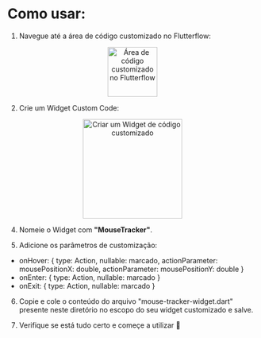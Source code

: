# Como usar:

1. Navegue até a área de código customizado no Flutterflow:
<p align="center">
  <img src="https://github.com/user-attachments/assets/4c53eabb-5aa4-41e9-89ca-4081697d4097" alt="Área de código customizado no Flutterflow" width="100px"/>
</p>

2. Crie um Widget Custom Code:
<p align="center">
  <img src="https://github.com/user-attachments/assets/75d824f2-e90d-4ec4-9059-2e5f0790b5e4" alt="Criar um Widget de código customizado" width="200px"/>
</p>

4. Nomeie o Widget com **"MouseTracker"**.

5. Adicione os parâmetros de customização:

  - onHover: {
    type: Action,
    nullable: marcado,
    actionParameter: mousePositionX: double,
    actionParameter: mousePositionY: double
  }
  - onEnter: {
    type: Action,
    nullable: marcado
  }
  - onExit: {
    type: Action,
    nullable: marcado
  }

6. Copie e cole o conteúdo do arquivo "mouse-tracker-widget.dart" presente neste diretório no escopo do seu widget customizado e salve.

7. Verifique se está tudo certo e começe a utilizar 🚀

